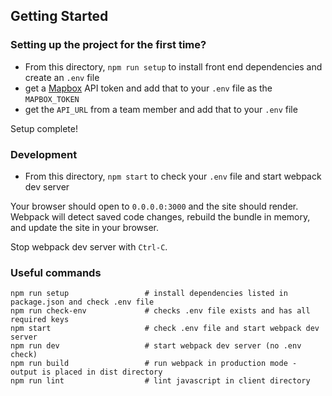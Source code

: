 ## Getting Started

### Setting up the project for the first time?

  - From this directory, `npm run setup` to install front end dependencies and create an `.env` file
  - get a [Mapbox](https://account.mapbox.com/auth/signin/) API token and add that to your `.env` file as the `MAPBOX_TOKEN`
  - get the `API_URL` from a team member and add that to your `.env` file

Setup complete!

### Development

  - From this directory, `npm start` to check your `.env` file and start webpack dev server

Your browser should open to `0.0.0.0:3000` and the site should render. Webpack will detect saved code changes, rebuild the bundle in memory, and update the site in your browser.

Stop webpack dev server with `Ctrl-C`.

### Useful commands
```
npm run setup                 # install dependencies listed in package.json and check .env file
npm run check-env             # checks .env file exists and has all required keys
npm start                     # check .env file and start webpack dev server
npm run dev                   # start webpack dev server (no .env check)
npm run build                 # run webpack in production mode - output is placed in dist directory
npm run lint                  # lint javascript in client directory
```
